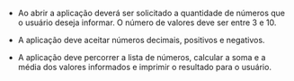 - Ao abrir a aplicação deverá ser solicitado a quantidade de números que o usuário deseja informar. O número de valores deve ser entre 3 e 10.

- A aplicação deve aceitar números decimais, positivos e negativos.

- A aplicação deve percorrer a lista de números, calcular a soma e a média dos valores informados e imprimir o resultado para o usuário.
